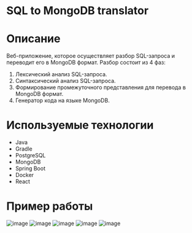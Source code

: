 # SQL to MongoDB translator

# Описание

Веб-приложение, которое осуществляет разбор SQL-запроса и переводит его в MongoDB формат.
Разбор состоит из 4 фаз:
1. Лексический анализ SQL-запроса.
2. Синтаксический анализ SQL-запроса.
3. Формирование промежуточного представления для перевода в MongoDB формат.
4. Генератор кода на языке MongoDB.

# Используемые технологии
* Java
* Gradle
* PostgreSQL
* MongoDB
* Spring Boot
* Docker
* React

# Пример работы
![image](https://github.com/user-attachments/assets/d59414ff-c719-4b52-a2cc-ee1834d3eb7e)
![image](https://github.com/user-attachments/assets/424d472e-6617-4e13-a833-bf36ca859360)
![image](https://github.com/user-attachments/assets/ca96676b-7a9a-45e2-a481-7445d3547c02)
![image](https://github.com/user-attachments/assets/f73b8714-1371-4fcf-8b4f-36ee19bb72d9)
![image](https://github.com/user-attachments/assets/796c0732-a3dd-4b14-9a15-814cf331058c)

